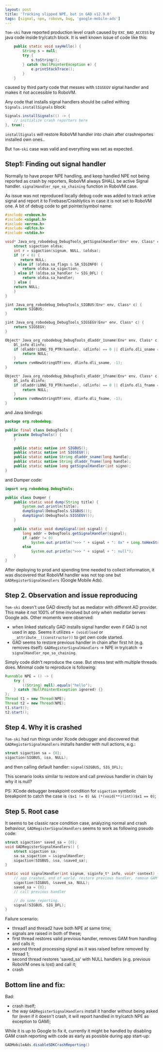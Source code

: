 ```yaml
---
layout: post
title: 'Tracking slipped NPE, but in GAD v12.9.0'
tags: [signal, npe, robovm, bug, 'google-mobile-ads']
---
```


`Tom-ski` have reported production level crash caused by `EXC_BAD_ACCESS` by java code inside try/catch block. It is well known issue of code like this:
```java
    public static void sayHello() {
        String s = null;
        try {
            s.toString();
        } catch (NullPointerException e) {
            e.printStackTrace();
        }
    }
```
caused by third party code that messes with `SIGSEGV` signal handler and makes it not accessible to RoboVM.
<!-- more -->

Any code that installs signal handlers should be called withing `Signals.installSignals` block: 
```java
Signals.installSignals(() -> {
    // initialize crash reporters here
}, true);
```
`installSignals` will restore RoboVM handler into chain after crashreportes installed own ones.. 

But `Tom-ski` case was valid and everything was set as expected. 

## Step1: Finding out signal handler 
Normally to have proper NPE handling, and keep handled NPE not being reported as crash by reporters, RoboVM always SHALL be active Signal handler. `signalHandler_npe_so_chaining` function in RoboVM case.   

As issue was not reproduced locally debug code was added to track active signal and report it to Firebase/Crashlytics in case it is not set to RoboVM one. A bit of debug code to get pointer/symbol name: 
```c
#include <robovm.h>
#include <signal.h>
#include <errno.h>
#include <dlfcn.h>
#include <stdio.h>

void* Java_org_robodebug_DebugTools_getSignalHandler(Env* env, Class* c, jint signum) {
    struct sigaction oldsa;
    int r = sigaction(signum, NULL, &oldsa);
    if (r < 0) {
       return NULL;
    } else if (oldsa.sa_flags & SA_SIGINFO) {
        return oldsa.sa_sigaction;
    } else if (oldsa.sa_handler != SIG_DFL) {
        return oldsa.sa_handler;
    } else {
   	return NULL;
    }
}

jint Java_org_robodebug_DebugTools_SIGBUS(Env* env, Class* c) {
    return SIGBUS;
}

jint Java_org_robodebug_DebugTools_SIGSEGV(Env* env, Class* c) {
    return SIGSEGV;
}

Object* Java_org_robodebug_DebugTools_dladdr_1sname(Env* env, Class* c, jlong handle) {
    Dl_info dlinfo;
    if (dladdr(LONG_TO_PTR(handle), &dlinfo) == 0 || dlinfo.dli_sname == NULL) {
        return NULL;
    }
    return rvmNewStringUTF(env, dlinfo.dli_sname, -1);
}

Object* Java_org_robodebug_DebugTools_dladdr_1fname(Env* env, Class* c, jlong handle) {
    Dl_info dlinfo;
    if (dladdr(LONG_TO_PTR(handle), &dlinfo) == 0 || dlinfo.dli_fname == NULL) {
        return NULL;
    }
    return rvmNewStringUTF(env, dlinfo.dli_fname, -1);
}
```

and Java bindings: 
```Java
package org.robodebug;

public final class DebugTools {
    private DebugTools() {
    }

    public static native int SIGBUS();
    public static native int SIGSEGV();
    public static native String dladdr_sname(long handle);
    public static native String dladdr_fname(long handle);
    public static native long getSignalHandler(int signo);
}
```

and Dumper code:
```Java
import org.robodebug.DebugTools;

public class Dumper {
    public static void dump(String title) {
        System.out.println(title);
        dumpSignal(DebugTools.SIGBUS());
        dumpSignal(DebugTools.SIGSEGV());
    }

    public static void dumpSignal(int signal) {
        long addr = DebugTools.getSignalHandler(signal);
        if (addr != 0)
            System.out.println(">>> " + signal + ": 0x" + Long.toHexString(addr) + DebugTools.dladdr_fname(addr) + " " + DebugTools.dladdr_sname(addr));
        else
            System.out.println(">>> " + signal + ": null");
    }
}
```

After deploying to prod and spending time needed to collect information, it was discovered that RoboVM handler was not top one but `GADRegisterSignalHandlers` (Google Mobile Ads).  

## Step 2. Observation and issue reproducing
`Tom-ski` doesn't use GAD directly but as mediator with different AD provider. This make it not 100% of time involved but only when mediator serves Google ads. 
Other moments were observed: 
- when linked statically GAD installs signal handler even if GAD is not used in app. Seems it utilizes `+ (void)load` or `__attribute__((constructor))` to get own code started.
- GAD seems to restore previous handler in chain after first hit (e.g. removes itself): `GADRegisterSignalHandlers` -> NPE in try/catch -> `signalHandler_npe_so_chaining`.

Simply code didn't reproduce the case. But stress test with multiple threads does. Minimal code to reproduce is following:
```java
Runnable NPE = () -> {
    try {
        ((String) null).equals("hello");
    } catch (NullPointerException ignored) {}
};
Thread t1 = new Thread(NPE);
Thread t2 = new Thread(NPE);
t1.start();
t2.start();
```

## Step 4. Why it is crashed
`Tom-ski` had run things under Xcode debugger and discovered that `GADRegisterSignalHandlers` installs handler with null actions, e.g.:
```c
struct sigaction sa = {0};
sigaction(SIGBUS, &sa, NULL);
```
and then calling default handler: `signal(SIGBUS, SIG_DFL);`

This scenario looks similar to restore and call previous handler in chain by why it is null? 

PS: XCode debugger breakpoint condition for `sigaction` symbolic breakpoint to catch the case is `($x1 != 0) && (*(void(**)(int))$x1 == 0)`;

## Step 5. Root case
It seems to be classic race condition case, analyzing normal and crash behaviour, `GADRegisterSignalHandlers` seems to work as following pseudo code:

```c
struct sigaction* saved_sa = {0};
void GADRegisterSignalHandlers() {
    struct sigaction sa;
    sa.sa_sigaction = &signalHandler;
    sigaction(SIGBUS, &sa, &saved_sa);     
}

static void signalHandler(int signum, siginfo_t* info, void* context) {
    // app crashed, end of world. restore previous handler, remove GAM from it
    sigaction(SIGBUS, &saved_sa, NULL);
    saved_sa = {0};
    // call previous handler 

    // do some reporting.
    signal(SIGBUS, SIG_DFL);
}
```

Failure scenario:
- thread1 and thread2 have both NPE at same time;
- signals are raised in both of these;
- first thread restores valid previous handler, removes GAM from handling and calls it;
- second thread processing signal as it was raised before removed by thread 1;
- second thread restores 'saved_sa' with NULL handlers (e.g. previous RoboVM ones is lost) and call it;
- crash


## Bottom line and fix: 
Bad: 
- crash itself;
- the way `GADRegisterSignalHandlers` install it handler without being asked for (even if it doesn't crash, it will report handled in try/catch NPE as exception to GAM);

While it is up to Google to fix it, currently it might be handled by disabling GAM crash reporting with code as early as possible during app start-up:
```java
GADMobileAds.disableSDKCrashReporting() 
```
